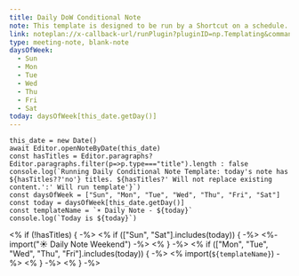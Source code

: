 ```yaml
---
title: Daily DoW Conditional Note
note: This template is designed to be run by a Shortcut on a schedule. It opens today's daily note and if the note has titles, it does nothing. if the note does not have titles, it inserts the daily note template
link: noteplan://x-callback-url/runPlugin?pluginID=np.Templating&command=Append%20template%20to%20end%20of%20current%20note&arg0=Daily%20DoW%20Conditional%20Note
type: meeting-note, blank-note
daysOfWeek:
  - Sun
  - Mon
  - Tue
  - Wed
  - Thu
  - Fri
  - Sat
today: daysOfWeek[this_date.getDay()]
---
```

```templatejs
this_date = new Date()
await Editor.openNoteByDate(this_date) 
const hasTitles = Editor.paragraphs? Editor.paragraphs.filter(p=>p.type==="title").length : false
console.log(`Running Daily Conditional Note Template: today's note has ${hasTitles??'no'} titles. ${hasTitles?' Will not replace existing content.':' Will run template'}`)
const daysOfWeek = ["Sun", "Mon", "Tue", "Wed", "Thu", "Fri", "Sat"]
const today = daysOfWeek[this_date.getDay()]
const templateName = `☀️ Daily Note - ${today}`
console.log(`Today is ${today}`)
```
<% if (!hasTitles) { -%>
<% if (["Sun", "Sat"].includes(today)) { -%>
<%- import("☀️ Daily Note Weekend")  -%>
<% } -%>
<% if (["Mon", "Tue", "Wed", "Thu", "Fri"].includes(today)) { -%>
<% import(`${templateName}`)  -%>
<% } -%>
<% } -%>
